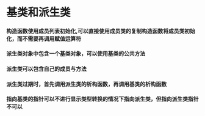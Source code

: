 #  基类和派生类

#### 构造函数使用成员列表初始化,可以直接使用成员类的复制构造函数将成员类初始化，而不需要再调用赋值运算符

####  派生类对象中包含一个基类对象，可以使用基类的公共方法

#### 派生类可以包含自己的成员与方法

####  派生类过期时，首先调用派生类的析构函数，再调用基类的析构函数

####  指向基类的指针可以不进行显示类型转换的情况下指向派生类，但指向派生类指针不可以

